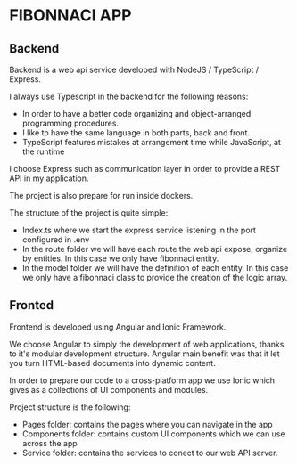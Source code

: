 # FIBONNACI APP

## Backend
Backend is a web api service developed with NodeJS / TypeScript / Express. 

I always use Typescript in the backend for the following reasons:
- In order to have a better code organizing and object-arranged programming procedures.
- I like to have the same language in both parts, back and front. 
- TypeScript features mistakes at arrangement time while JavaScript, at the runtime

I choose Express such as communication layer in order to provide a REST API in my application. 

The project is also prepare for run inside dockers.

The structure of the project is quite simple: 

- Index.ts where we start the express service listening in the port configured in .env
- In the route folder we will have each route the web api expose, organize by entities. In this case we only have fibonnaci entity.
- In the model folder we will have the definition of each entity. In this case we only have a fibonnaci class to provide the creation of the logic array.

## Fronted

Frontend is developed using Angular and Ionic Framework. 

We choose Angular to simply the development of web applications, thanks to it's modular development structure. Angular main benefit was that it let you turn HTML-based documents into dynamic content. 

In order to prepare our code to a cross-platform app we use Ionic which gives as a collections of UI components and modules.

Project structure is the following:

- Pages folder: contains the pages where you can navigate in the app
- Components folder: contains custom UI components which we can use across the app
- Service folder: contains the services to conect to our web API server.
